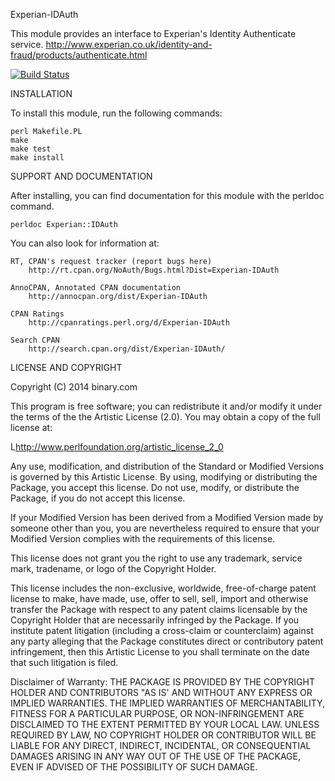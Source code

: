 Experian-IDAuth

This module provides an interface to Experian's Identity Authenticate service. 
http://www.experian.co.uk/identity-and-fraud/products/authenticate.html

[![Build Status](https://travis-ci.org/binary-com/perl-experian-idauth.svg?branch=master)](https://travis-ci.org/binary-com/perl-experian-idauth)

INSTALLATION

To install this module, run the following commands:

	perl Makefile.PL
	make
	make test
	make install

SUPPORT AND DOCUMENTATION

After installing, you can find documentation for this module with the
perldoc command.

    perldoc Experian::IDAuth

You can also look for information at:

    RT, CPAN's request tracker (report bugs here)
        http://rt.cpan.org/NoAuth/Bugs.html?Dist=Experian-IDAuth

    AnnoCPAN, Annotated CPAN documentation
        http://annocpan.org/dist/Experian-IDAuth

    CPAN Ratings
        http://cpanratings.perl.org/d/Experian-IDAuth

    Search CPAN
        http://search.cpan.org/dist/Experian-IDAuth/


LICENSE AND COPYRIGHT

Copyright (C) 2014 binary.com

This program is free software; you can redistribute it and/or modify it
under the terms of the the Artistic License (2.0). You may obtain a
copy of the full license at:

L<http://www.perlfoundation.org/artistic_license_2_0>

Any use, modification, and distribution of the Standard or Modified
Versions is governed by this Artistic License. By using, modifying or
distributing the Package, you accept this license. Do not use, modify,
or distribute the Package, if you do not accept this license.

If your Modified Version has been derived from a Modified Version made
by someone other than you, you are nevertheless required to ensure that
your Modified Version complies with the requirements of this license.

This license does not grant you the right to use any trademark, service
mark, tradename, or logo of the Copyright Holder.

This license includes the non-exclusive, worldwide, free-of-charge
patent license to make, have made, use, offer to sell, sell, import and
otherwise transfer the Package with respect to any patent claims
licensable by the Copyright Holder that are necessarily infringed by the
Package. If you institute patent litigation (including a cross-claim or
counterclaim) against any party alleging that the Package constitutes
direct or contributory patent infringement, then this Artistic License
to you shall terminate on the date that such litigation is filed.

Disclaimer of Warranty: THE PACKAGE IS PROVIDED BY THE COPYRIGHT HOLDER
AND CONTRIBUTORS "AS IS' AND WITHOUT ANY EXPRESS OR IMPLIED WARRANTIES.
THE IMPLIED WARRANTIES OF MERCHANTABILITY, FITNESS FOR A PARTICULAR
PURPOSE, OR NON-INFRINGEMENT ARE DISCLAIMED TO THE EXTENT PERMITTED BY
YOUR LOCAL LAW. UNLESS REQUIRED BY LAW, NO COPYRIGHT HOLDER OR
CONTRIBUTOR WILL BE LIABLE FOR ANY DIRECT, INDIRECT, INCIDENTAL, OR
CONSEQUENTIAL DAMAGES ARISING IN ANY WAY OUT OF THE USE OF THE PACKAGE,
EVEN IF ADVISED OF THE POSSIBILITY OF SUCH DAMAGE.


